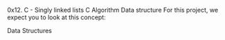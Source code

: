 0x12. C - Singly linked lists
C
Algorithm
Data structure
For this project, we expect you to look at this concept:

Data Structures
